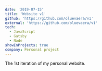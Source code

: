 ```yaml
---
date: '2019-07-15'
title: 'Website v1'
github: 'https://github.com/oluevaera/v1'
external: 'https://github.com/oluevaera/v1'
tech:
  - JavaScript
  - Gatsby
  - Node
showInProjects: true
company: Personal project
---
```


The 1st iteration of my personal website.
